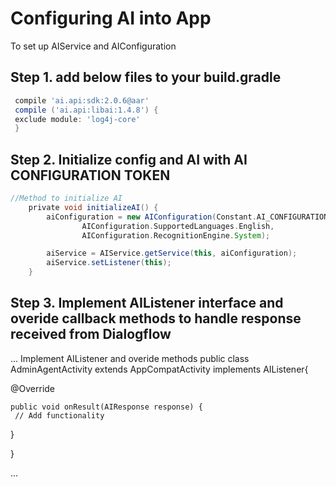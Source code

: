 # Configuring AI into App 
To set up AIService and AIConfiguration 

## Step 1. add below files to your build.gradle

```gradle
 compile 'ai.api:sdk:2.0.6@aar'
 compile ('ai.api:libai:1.4.8') {
 exclude module: 'log4j-core'
 }
 ```
 
 ## Step 2. Initialize config and AI with AI CONFIGURATION TOKEN
 
```gradle
//Method to initialize AI
    private void initializeAI() {
        aiConfiguration = new AIConfiguration(Constant.AI_CONFIGURATION_TOKEN,
                AIConfiguration.SupportedLanguages.English,
                AIConfiguration.RecognitionEngine.System);

        aiService = AIService.getService(this, aiConfiguration);
        aiService.setListener(this);
    }
```

## Step 3. Implement AIListener interface and overide callback methods to handle response received from Dialogflow

... Implement AIListener and overide methods public class AdminAgentActivity extends AppCompatActivity implements AIListener{

  @Override
    
    public void onResult(AIResponse response) {
     // Add functionality
     
  
  }

}

...  
